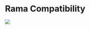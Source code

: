 # Rama Compatibility

[![](http://github-actions.40ants.com/jvia/rama-compatibility/matrix.svg)](https://github.com/jvia/rama-compatibility)


